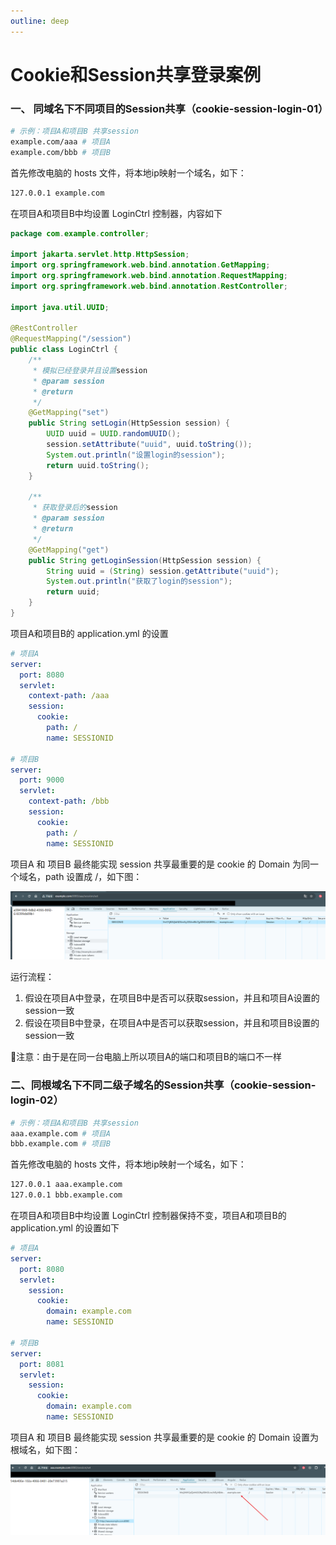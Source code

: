 ```yaml
---
outline: deep
---
```


# Cookie和Session共享登录案例

### 一、 同域名下不同项目的Session共享（cookie-session-login-01）

```bash
# 示例：项目A和项目B 共享session
example.com/aaa # 项目A
example.com/bbb # 项目B
```

首先修改电脑的 hosts 文件，将本地ip映射一个域名，如下：

```tex
127.0.0.1 example.com
```

在项目A和项目B中均设置 LoginCtrl 控制器，内容如下

```java
package com.example.controller;

import jakarta.servlet.http.HttpSession;
import org.springframework.web.bind.annotation.GetMapping;
import org.springframework.web.bind.annotation.RequestMapping;
import org.springframework.web.bind.annotation.RestController;

import java.util.UUID;

@RestController
@RequestMapping("/session")
public class LoginCtrl {
    /**
     * 模拟已经登录并且设置session
     * @param session
     * @return
     */
    @GetMapping("set")
    public String setLogin(HttpSession session) {
        UUID uuid = UUID.randomUUID();
        session.setAttribute("uuid", uuid.toString());
        System.out.println("设置login的session");
        return uuid.toString();
    }

    /**
     * 获取登录后的session
     * @param session
     * @return
     */
    @GetMapping("get")
    public String getLoginSession(HttpSession session) {
        String uuid = (String) session.getAttribute("uuid");
        System.out.println("获取了login的session");
        return uuid;
    }
}
```

项目A和项目B的 application.yml 的设置

```yml
# 项目A
server:
  port: 8080
  servlet:
    context-path: /aaa
    session:
      cookie:
      	path: /
        name: SESSIONID
        
# 项目B
server:
  port: 9000
  servlet:
    context-path: /bbb
    session:
      cookie:
       	path: /
        name: SESSIONID
```

项目A 和 项目B 最终能实现 session 共享最重要的是 cookie 的 Domain 为同一个域名，path 设置成 /，如下图：

![image-20250122211455228](images/image-20250122211455228.png)

运行流程：

1. 假设在项目A中登录，在项目B中是否可以获取session，并且和项目A设置的session一致
2. 假设在项目B中登录，在项目A中是否可以获取session，并且和项目B设置的session一致

🔔注意：由于是在同一台电脑上所以项目A的端口和项目B的端口不一样

### 二、同根域名下不同二级子域名的Session共享（cookie-session-login-02）
```bash
# 示例：项目A和项目B 共享session
aaa.example.com # 项目A
bbb.example.com # 项目B
```

首先修改电脑的 hosts 文件，将本地ip映射一个域名，如下：

```tex
127.0.0.1 aaa.example.com
127.0.0.1 bbb.example.com
```

在项目A和项目B中均设置 LoginCtrl 控制器保持不变，项目A和项目B的 application.yml 的设置如下

```yml
# 项目A
server:
  port: 8080
  servlet:
    session:
      cookie:
        domain: example.com
        name: SESSIONID
        
# 项目B
server:
  port: 8081
  servlet:
    session:
      cookie:
        domain: example.com
        name: SESSIONID
```

项目A 和 项目B 最终能实现 session 共享最重要的是 cookie 的 Domain 设置为根域名，如下图：

![image-20250122223157395](images/image-20250122223157395.png)

